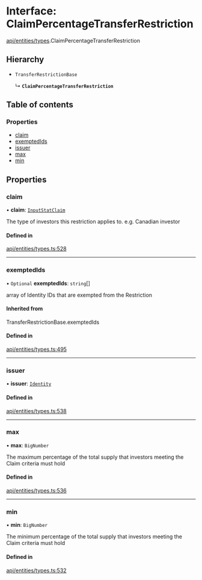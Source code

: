 # Interface: ClaimPercentageTransferRestriction

[api/entities/types](../wiki/api.entities.types).ClaimPercentageTransferRestriction

## Hierarchy

- `TransferRestrictionBase`

  ↳ **`ClaimPercentageTransferRestriction`**

## Table of contents

### Properties

- [claim](../wiki/api.entities.types.ClaimPercentageTransferRestriction#claim)
- [exemptedIds](../wiki/api.entities.types.ClaimPercentageTransferRestriction#exemptedids)
- [issuer](../wiki/api.entities.types.ClaimPercentageTransferRestriction#issuer)
- [max](../wiki/api.entities.types.ClaimPercentageTransferRestriction#max)
- [min](../wiki/api.entities.types.ClaimPercentageTransferRestriction#min)

## Properties

### claim

• **claim**: [`InputStatClaim`](../wiki/api.entities.types#inputstatclaim)

The type of investors this restriction applies to. e.g. Canadian investor

#### Defined in

[api/entities/types.ts:528](https://github.com/PolymeshAssociation/polymesh-sdk/blob/9a8715021/src/api/entities/types.ts#L528)

___

### exemptedIds

• `Optional` **exemptedIds**: `string`[]

array of Identity IDs that are exempted from the Restriction

#### Inherited from

TransferRestrictionBase.exemptedIds

#### Defined in

[api/entities/types.ts:495](https://github.com/PolymeshAssociation/polymesh-sdk/blob/9a8715021/src/api/entities/types.ts#L495)

___

### issuer

• **issuer**: [`Identity`](../wiki/api.entities.Identity.Identity)

#### Defined in

[api/entities/types.ts:538](https://github.com/PolymeshAssociation/polymesh-sdk/blob/9a8715021/src/api/entities/types.ts#L538)

___

### max

• **max**: `BigNumber`

The maximum percentage of the total supply that investors meeting the Claim criteria must hold

#### Defined in

[api/entities/types.ts:536](https://github.com/PolymeshAssociation/polymesh-sdk/blob/9a8715021/src/api/entities/types.ts#L536)

___

### min

• **min**: `BigNumber`

The minimum percentage of the total supply that investors meeting the Claim criteria must hold

#### Defined in

[api/entities/types.ts:532](https://github.com/PolymeshAssociation/polymesh-sdk/blob/9a8715021/src/api/entities/types.ts#L532)
